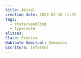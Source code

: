 ```yaml
---
title: Abisal
creation date: 2024-02-16 11:32
tags:
  - state/seedling
  - type/note
aliases: 
Clase: Exótica
Hablante Habitual: Demonios
Escritura: Infernal
---
```


